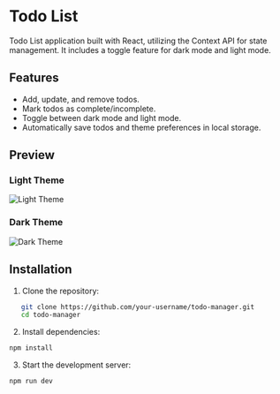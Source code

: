 # Todo List

Todo List application built with React, utilizing the Context API for state management. It includes a toggle feature for dark mode and light mode.

## Features
- Add, update, and remove todos.
- Mark todos as complete/incomplete.
- Toggle between dark mode and light mode.
- Automatically save todos and theme preferences in local storage.

## Preview

### Light Theme

![Light Theme](https://github.com/krushnarout/todo-list/assets/129386740/490bff6e-7243-48d7-92d4-fbf91b03cdf9)

### Dark Theme

![Dark Theme](https://github.com/krushnarout/todo-list/assets/129386740/1396bfc5-b76a-451a-92bc-a098c8de9266)

## Installation

1. Clone the repository:

```sh
   git clone https://github.com/your-username/todo-manager.git
   cd todo-manager
   ```

2. Install dependencies:

```sh
npm install
```

3. Start the development server:

```sh
npm run dev
```
